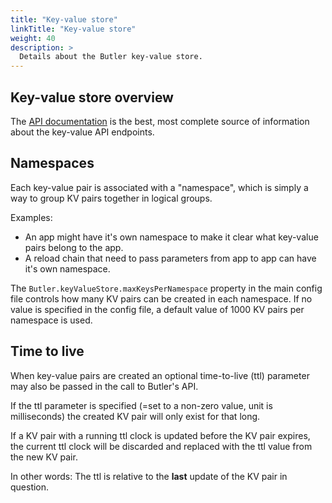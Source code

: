 ```yaml
---
title: "Key-value store"
linkTitle: "Key-value store"
weight: 40
description: >
  Details about the Butler key-value store. 
---
```


## Key-value store overview

The [API documentation](/docs/reference/rest_api/) is the best, most complete source of information about the key-value API endpoints.

## Namespaces

Each key-value pair is associated with a "namespace", which is simply a way to group KV pairs together in logical groups.

Examples:

* An app might have it's own namespace to make it clear what key-value pairs belong to the app.
* A reload chain that need to pass parameters from app to app can have it's own namespace.

The `Butler.keyValueStore.maxKeysPerNamespace` property in the main config file controls how many KV pairs can be created in each namespace. If no value is specified in the config file, a default value of 1000 KV pairs per namespace is used.

## Time to live

When key-value pairs are created an optional time-to-live (ttl) parameter may also be passed in the call to Butler's API.

If the ttl parameter is specified (=set to a non-zero value, unit is milliseconds) the created KV pair will only exist for that long.

If a KV pair with a running ttl clock is updated before the KV pair expires, the current ttl clock will be discarded and replaced with the ttl value from the new KV pair.

In other words: The ttl is relative to the **last** update of the KV pair in question.
